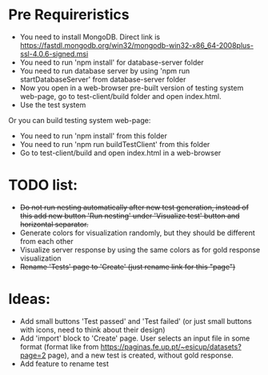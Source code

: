 Pre Requireristics
==================
* You need to install MongoDB. Direct link is https://fastdl.mongodb.org/win32/mongodb-win32-x86_64-2008plus-ssl-4.0.6-signed.msi
* You need to run 'npm install' for database-server folder
* You need to run database server by using 'npm run startDatabaseServer' from database-server folder
* Now you open in a web-browser pre-built version of testing system web-page, go to test-client/build folder and open index.html.
* Use the test system

Or you can build testing system web-page:
* You need to run 'npm install' from this folder
* You need to run 'npm run buildTestClient' from this folder
* Go to test-client/build and open index.html in a web-browser

TODO list:
==========
* ~~Do not run nesting automatically after new test generation, instead of this add new button 'Run nesting' under 'Visualize test' button and horizontal separator.~~
* Generate colors for visualization randomly, but they should be different from each other
* Visualize server response by using the same colors as for gold response visualization
* ~~Rename 'Tests' page to 'Create' (just rename link for this "page")~~

Ideas:
======
* Add small buttons 'Test passed' and 'Test failed' (or just small buttons with icons, need to think about their design)
* Add 'import' block to 'Create' page. User selects an input file in some format (format like from https://paginas.fe.up.pt/~esicup/datasets?page=2 page), and a new test is created, without gold response.
* Add feature to rename test
  
